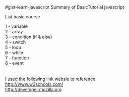 #gist-learn-javascript
Summary of BasicTutorial javascript

List basic course

1 - variable <br>
2 - array <br>
3 - condition (if & else) <br>
4 - switch <br>
5 - loop <br>
6 - while <br>
7 - function <br>
8 - event<br>
<br><br>
I used the following link websie to reference<br> 
http://www.w3schools.com/ <br>
http://developer.mozilla.org<br>
